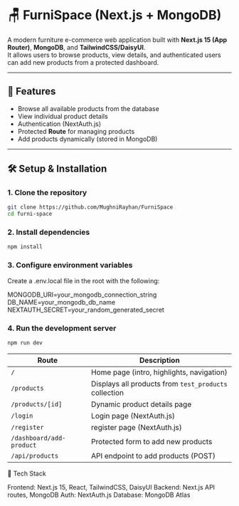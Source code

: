 # 🪑 FurniSpace (Next.js + MongoDB)

A modern furniture e-commerce web application built with **Next.js 15 (App Router)**, **MongoDB**, and **TailwindCSS/DaisyUI**.  
It allows users to browse products, view details, and authenticated users can add new products from a protected dashboard.

---

## 🚀 Features

- Browse all available products from the database
- View individual product details
- Authentication (NextAuth.js)
- Protected **Route** for managing products
- Add products dynamically (stored in MongoDB)

---

## 🛠️ Setup & Installation

### 1. Clone the repository

```bash
git clone https://github.com/MughniRayhan/FurniSpace
cd furni-space
```

### 2. Install dependencies

```bash
npm install
```

### 3. Configure environment variables

Create a .env.local file in the root with the following:

MONGODB_URI=your_mongodb_connection_string
DB_NAME=your_mongodb_db_name
NEXTAUTH_SECRET=your_random_generated_secret

### 4. Run the development server

```bash
npm run dev
```

| Route                    | Description                                           |
| ------------------------ | ----------------------------------------------------- |
| `/`                      | Home page (intro, highlights, navigation)             |
| `/products`              | Displays all products from `test_products` collection |
| `/products/[id]`         | Dynamic product details page                          |
| `/login`                 | Login page (NextAuth.js)                              |
| `/register`              | register page (NextAuth.js)                           |
| `/dashboard/add-product` | Protected form to add new products                    |
| `/api/products`          | API endpoint to add products (POST)                   |

📌 Tech Stack

Frontend: Next.js 15, React, TailwindCSS, DaisyUI
Backend: Next.js API routes, MongoDB
Auth: NextAuth.js
Database: MongoDB Atlas
